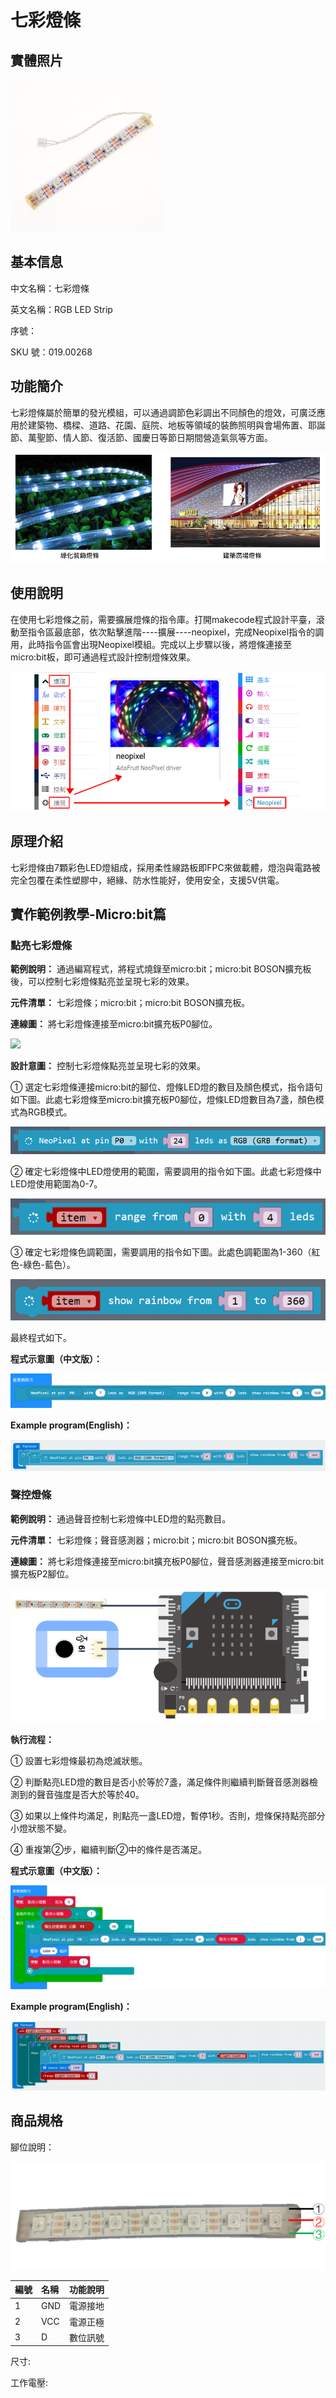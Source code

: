 # 七彩燈條

## 實體照片

![](../../../.gitbook/assets/rgb_led_string%20%281%29.jpg)

## 基本信息

中文名稱：七彩燈條

英文名稱：RGB LED Strip

序號：

SKU 號：019.00268

## 功能簡介

七彩燈條屬於簡單的發光模組，可以通過調節色彩調出不同顏色的燈效，可廣泛應用於建築物、橋樑、道路、花園、庭院、地板等領域的裝飾照明與會場佈置、耶誕節、萬聖節、情人節、復活節、國慶日等節日期間營造氣氛等方面。

![](../../../.gitbook/assets/rgb_led_string_intro.png)

## 使用說明

在使用七彩燈條之前，需要擴展燈條的指令庫。打開makecode程式設計平臺，滾動至指令區最底部，依次點擊進階----擴展----neopixel，完成Neopixel指令的調用，此時指令區會出現Neopixel模組。完成以上步驟以後，將燈條連接至micro:bit板，即可通過程式設計控制燈條效果。

![](../../../.gitbook/assets/rgb_led_string_ui%20%281%29.png)

## 原理介紹

七彩燈條由7顆彩色LED燈組成，採用柔性線路板即FPC來做載體，燈泡與電路被完全包覆在柔性塑膠中，絕緣、防水性能好，使用安全，支援5V供電。

## 實作範例教學-Micro:bit篇

### **點亮七彩燈條**

**範例說明：** 通過編寫程式，將程式燒錄至micro:bit；micro:bit BOSON擴充板後，可以控制七彩燈條點亮並呈現七彩的效果。

**元件清單：** 七彩燈條；micro:bit；micro:bit BOSON擴充板。

**連線圖：** 將七彩燈條連接至micro:bit擴充板P0腳位。

![](../../../.gitbook/assets/boson-qi-cai-deng-dai-dian-liang-qi-cai-deng-dai-lian-xian-tu.png)

**設計意圖：** 控制七彩燈條點亮並呈現七彩的效果。

① 選定七彩燈條連接micro:bit的腳位、燈條LED燈的數目及顏色模式，指令語句如下圖。此處七彩燈條至micro:bit擴充板P0腳位，燈條LED燈數目為7盞，顏色模式為RGB模式。

![](../../../.gitbook/assets/boson_七彩灯带_点亮七彩灯带设计意图1%20%281%29.png)

② 確定七彩燈條中LED燈使用的範圍，需要調用的指令如下圖。此處七彩燈條中LED燈使用範圍為0-7。

![](../../../.gitbook/assets/boson_七彩灯带_点亮七彩灯带设计意图2.png)

③ 確定七彩燈條色調範圍，需要調用的指令如下圖。此處色調範圍為1-360（紅色-綠色-藍色）。

![](../../../.gitbook/assets/boson_七彩灯带_点亮七彩灯带设计意图3.png)

最終程式如下。

**程式示意圖（中文版）：**

![](../../../.gitbook/assets/rgb_led_string_prg1_ch_tw.png)

**Example program\(English\)：**

![](../../../.gitbook/assets/boson_七彩灯带_点亮七彩灯带程序示意图英文版%20%281%29.png)

### **聲控燈條**

**範例說明：** 通過聲音控制七彩燈條中LED燈的點亮數目。

**元件清單：** 七彩燈條；聲音感測器；micro:bit；micro:bit BOSON擴充板。

**連線圖：** 將七彩燈條連接至micro:bit擴充板P0腳位，聲音感測器連接至micro:bit擴充板P2腳位。

![](../../../.gitbook/assets/boson_七彩灯带_声控灯带连线图.png)

**執行流程：**

① 設置七彩燈條最初為熄滅狀態。

② 判斷點亮LED燈的數目是否小於等於7盞，滿足條件則繼續判斷聲音感測器檢測到的聲音強度是否大於等於40。

③ 如果以上條件均滿足，則點亮一盞LED燈，暫停1秒。否則，燈條保持點亮部分小燈狀態不變。

④ 重複第②步，繼續判斷②中的條件是否滿足。

**程式示意圖（中文版）：**

![](../../../.gitbook/assets/rgb_led_string_prg2_ch_tw%20%281%29.png)

**Example program\(English\)：**

![](../../../.gitbook/assets/boson-qi-cai-deng-dai-sheng-kong-deng-dai-cheng-xu-shi-yi-tu-ying-wen-ban.png)

## 商品規格

腳位說明：

![](../../../.gitbook/assets/rgb_led_string_spec.png)

| **編號** | **名稱** | **功能說明** |
| :--- | :--- | :--- |
| 1 | GND | 電源接地 |
| 2 | VCC | 電源正極 |
| 3 | D | 數位訊號 |

尺寸:

工作電壓:

